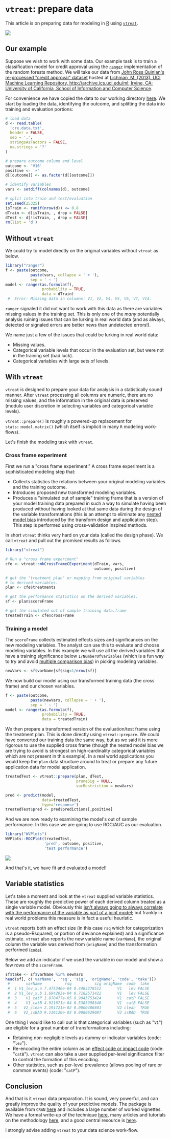 `vtreat`: prepare data
======================

This article is on preparing data for modeling in [R](https://cran.r-project.org) using [`vtreat`](https://CRAN.R-project.org/package=vtreat).

![](vtreat.png)

Our example
-----------

Suppose we wish to work with some data. Our example task is to train a classification model for credit approval using the [`ranger`](https://CRAN.R-project.org/package=ranger) implementation of the random forests method. We will take our data from [John Ross Quinlan's re-processed "credit approval" dataset](https://archive.ics.uci.edu/ml/datasets/Credit+Approval) hosted at [Lichman, M. (2013). UCI Machine Learning Repository, http://archive.ics.uci.edu/ml; Irvine, CA: University of California, School of Information and Computer Science](http://archive.ics.uci.edu/ml).

For convenience we have copied the data to our working directory [here](https://github.com/WinVector/Examples/tree/master/vtreat). We start by loading the data, identifying the outcome, and splitting the data into training and evaluation portions:

``` r
# load data
d <- read.table(
  'crx.data.txt',
  header = FALSE,
  sep = ',',
  stringsAsFactors = FALSE,
  na.strings = '?'
)

# prepare outcome column and level
outcome <- 'V16'
positive <- '+'
d[[outcome]] <- as.factor(d[[outcome]])

# identify variables
vars <- setdiff(colnames(d), outcome)

# split into train and test/evaluation
set.seed(25325)
isTrain <- runif(nrow(d)) <= 0.8
dTrain <- d[isTrain, , drop = FALSE]
dTest <- d[!isTrain, , drop = FALSE]
rm(list = 'd')
```

Without `vtreat`
----------------

We could try to model directly on the original variables without `vtreat` as below.

``` r
library("ranger")
f <- paste(outcome, 
           paste(vars, collapse = ' + '), 
           sep = ' ~ ')
model <- ranger(as.formula(f),  
                probability = TRUE,
                data = dTrain)
 #  Error: Missing data in columns: V1, V2, V4, V5, V6, V7, V14.
```

`ranger` signaled it did not want to work with this data as there are variables missing values in the training set. This is only one of the *many* potentially analysis ruining issues that can be lurking in real world data (and as always, detected or signaled errors are better news than undetected errors!).

We name just a few of the issues that could be lurking in real world data:

-   Missing values.
-   Categorical variable levels that occur in the evaluation set, but were not in the training set (bad luck).
-   Categorical variables with large sets of levels.

With `vtreat`
-------------

`vtreat` is designed to prepare your data for analysis in a statistically sound manner. After `vtreat` processing all columns are numeric, there are no missing values, and the information in the original data is preserved (modulo user discretion in selecting variables and categorical variable levels).

`vtreat::prepare()` is roughly a powered-up replacement for `stats::model.matrix()` (which itself is implicit in many `R` modeling work-flows).

Let's finish the modeling task with `vtreat`.

### Cross frame experiment

First we run a "cross frame experiment." A cross frame experiment is a sophisticated modeling step that:

-   Collects statistics the relations between your original modeling variables and the training outcome.
-   Introduces proposed new transformed modeling variables.
-   Produces a "simulated out of sample" training frame that is a version of your model training data prepared in such a way to simulate having been produced without having looked at that same data during the design of the variable transformations (this is an attempt to eliminate any [nested model bias](http://www.win-vector.com/blog/2016/04/on-nested-models/) introduced by the transform design and application step). This step is performed using cross-validation inspired methods.

In short `vtreat` thinks very hard on your data (called the design phase). We call `vtreat` and pull out the promised results as follows.

``` r
library("vtreat")

# Run a "cross frame experiment"
cfe <- vtreat::mkCrossFrameCExperiment(dTrain, vars,
                                       outcome, positive)

# get the "treatment plan" or mapping from original variables
# to derived variables.
plan <- cfe$treatments

# get the performance statistics on the derived variables.
sf <- plan$scoreFrame

# get the simulated out of sample training data.frame
treatedTrain <- cfe$crossFrame
```

### Training a model

The `scoreFrame` collects estimated effects sizes and significances on the new modeling variables. The analyst can use this to evaluate and choose modeling variables. In this example we will use all the derived variables that have a training significance below `1/NumberOfVariables` (which is a fun way to try and avoid [multiple comparison bias](https://en.wikipedia.org/wiki/Bonferroni_correction)) in picking modeling variables.

``` r
newVars <- sf$varName[sf$sig<1/nrow(sf)]
```

We now build our model using our transformed training data (the cross frame) and our chosen variables.

``` r
f <- paste(outcome, 
           paste(newVars, collapse = ' + '), 
           sep = ' ~ ')
model <- ranger(as.formula(f), 
                probability = TRUE,
                data = treatedTrain)
```

We then prepare a transformed version of the evaluation/test frame using the treatment plan.
This is done directly using `vtreat::prepare`. We could have converted our training data the same way, but as we said it is more rigorous to use the supplied cross frame (though the nested model bias we are trying to avoid is strongest on high-cardinality categorical variables which are not present in this example). In a real world applications you would keep the `plan` data structure around to treat or prepare any future application data for model application.

``` r
treatedTest <- vtreat::prepare(plan, dTest, 
                               pruneSig = NULL, 
                               varRestriction = newVars)

pred <- predict(model, 
                data=treatedTest, 
                type='response')
treatedTest$pred <- pred$predictions[,positive]
```

And we are now ready to examining the model's out of sample performance. In this case we are going to use ROC/AUC as our evaluation.

``` r
library("WVPlots")
WVPlots::ROCPlot(treatedTest, 
                 'pred', outcome, positive,
                 'test performance')
```

![](example_files/figure-markdown_github/eval-1.png)

And that's it, we have fit and evaluated a model!

Variable statistics
-------------------

Let's take a moment and look at the `vtreat` supplied variable statistics. These are roughly the predictive power of each derived column treated as a single variable model. Obviously this [isn't always going to always correlate with the performance of the variable as part of a joint model](http://www.win-vector.com/blog/2016/09/variables-can-synergize-even-in-a-linear-model/); but frankly in real world problems this measure is in fact a useful heuristic.

`vtreat` reports both an effect size (in this case `rsq` which for categorization is a pseudo-Rsquared, or portion of deviance explained) and a significance estimate. `vtreat` also reports the new variable name (`varName`), the original column the variable was derived from (`origName`) and the transformation performed ([`code`](https://cran.r-project.org/web/packages/vtreat/vignettes/vtreatVariableTypes.html)).

Below we add an indicator if we used the variable in our model and show a few rows of the `scoreFrame`.

``` r
sf$take <- sf$varName %in% newVars
head(sf[, c('varName', 'rsq', 'sig', 'origName', 'code', 'take')])
 #       varName          rsq          sig origName  code  take
 #  1 V1_lev_x.a 7.475340e-04 0.4485378512       V1   lev FALSE
 #  2 V1_lev_x.b 1.694203e-04 0.7182571422       V1   lev FALSE
 #  3    V1_catP 1.878477e-05 0.9043753424       V1  catP FALSE
 #  4    V1_catB 4.921671e-04 0.5385998340       V1  catB FALSE
 #  5   V2_clean 2.191721e-02 0.0000406801       V2 clean  TRUE
 #  6   V2_isBAD 9.136120e-03 0.0080629087       V2 isBAD  TRUE
```

One thing I would like to call out is that categorical variables (such as "`V1`") are eligible for a great number of transformations including:

-   Retaining non-negligible levels as dummy or indicator variables (code: "`lev`").
-   Re-encoding the entire column as an [effect code or impact code](http://www.win-vector.com/blog/2012/07/modeling-trick-impact-coding-of-categorical-variables-with-many-levels/) (code: "`catB`"). `vtreat` can also take a user supplied per-level significance filter to control the formation of this encoding.
-   Other statistics, such as per-level prevalence (allows pooling of rare or common events) (code: "`catP`").

Conclusion
----------

And that is it `vtreat` data preparation. It is sound, very powerful, and can greatly improve the quality of your predictive models. The package is available from `CRAN` [here](https://CRAN.R-project.org/package=vtreat) and includes a large number of worked vignettes. We have a formal write-up of the technique [here](https://arxiv.org/abs/1611.09477), many articles and tutorials on the methodology [here](http://www.win-vector.com/blog/tag/vtreat/), and a good central resource is [here](https://github.com/WinVector/vtreat).

I strongly advise adding `vtreat` to your data science work-flow.
